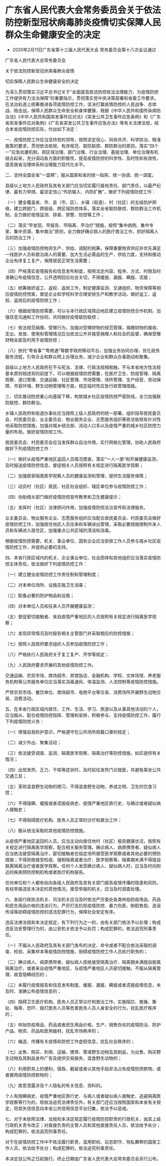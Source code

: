 # 广东省人民代表大会常务委员会关于依法防控新型冠状病毒肺炎疫情切实保障人民群众生命健康安全的决定

- 2020年2月11日广东省第十三届人民代表大会
  常务委员会第十八次会议通过

<!-- INFO END -->

广东省人民代表大会常务委员会

关于依法防控新型冠状病毒肺炎疫情

切实保障人民群众生命健康安全的决定

为深入贯彻落实习近平总书记关于“全面提高依法防控依法治理能力、为疫情防控工作提供有力法治保障”的重要指示，贯彻落实党中央决策部署和省委工作要求，在法治轨道上统筹推进各项疫情防控工作，坚决打赢疫情防控的人民战争、总体战、阻击战，保障人民群众生命安全和身体健康，根据《中华人民共和国传染病防治法》《中华人民共和国突发事件应对法》《突发公共卫生事件应急条例》和《广东省突发事件应对条例》《广东省突发公共卫生事件应急办法》等有关法律法规，结合本省疫情防控实际，作出如下决定：

一、疫情防控工作应当坚持党的领导，按照坚定信心、同舟共济、科学防治、精准施策的要求，贯彻依法依规、有序规范、联防联控、群防群治的原则，落实“四个一”应急处置机制，把区域治理、部门治理、行业治理、基层治理、单位治理有机结合起来，充分调动各方面的积极性，提高疫情防控的科学性、及时性和有效性，提高我省治理体系和治理能力现代化水平。

二、坚持全国全省“一盘棋”，服从国家和省的统一指挥、统一协调、统一调度。

县级以上地方人民政府及其有关部门应当切实履行属地责任、部门责任，以最严纪律、最有力举措、最坚定信心“外防输入、内防扩散”，做好下列疫情防控工作：

（一）健全覆盖省、市、县（市、区）、乡镇（街道）、村（社区）的五级防护网络，建立跨部门、跨层级、跨区域防控体系，落实全省联防联控、群防群治工作机制，全力做好疫情监测、排查、预警、防控等工作；

（二）落实“早发现、早报告、早隔离、早治疗”措施，按照“集中病例、集中专家、集中资源、集中救治”原则，全力做好确诊病人的医疗救治工作，抓好隔离人员的防治工作；

（三）加强疫情防控物资生产、供给、调配的统筹，保障重要物资供应并优先满足一线医护人员和救治病人的需要，加大生活必需品的生产、供给力度，支持和推动企业有序复工复产，保障居民正常生活需要；

（四）严格落实疫情报告和信息发布制度，按照法定内容、程序、方式、时限及时准确公布疫情信息，公开透明回应社会关切，不得缓报、漏报、瞒报、谎报；

（五）统筹做好返工、返校、返岗工作，制定健康监测、交通组织、物资保障等相应疫情防控预案，督促企业和学校科学合理安排生产和教学活动，做好返工、返校、返岗后的疫情防控工作；

（六）根据疫情防控需要，可以与本行政区域周边地区建立疫情防控合作机制，加强信息沟通和工作协同，共同做好疫情联防联控；

（七）依法规范捐赠、受赠行为，加强对受赠财物的规范管理，捐赠财物的接收、支出、发放、使用和管理情况应当依法公开并接受捐赠人和社会的监督，确保受赠财物全部及时用于疫情防控；

（八）依托“粤省事”“粤商通”等数字政府移动平台，加强业务协同办理，优化政务服务流程，引导企业和群众网上办理业务，减少企业和群众办事跑动和聚集。

县级以上地方人民政府在不与宪法、法律、行政法规相抵触，不与本省地方性法规基本原则相违背的前提下，可以根据疫情防控需要，在医疗卫生、防疫管理、隔离观察、道口管理、交通运输、社区管理、市场管理、场所管理、生产经营、劳动保障、市容环境、野生动物管理等方面，规定临时性应急行政管理措施。

三、切实推动防控重心向基层下移，构筑城乡社区疫情防控严密防线，全力加强联防联控、群防群治。

乡镇人民政府和街道办事处应当按照上级人民政府的统一部署，组织指导居民委员会、村民委员会、业主委员会、物业服务企业、志愿服务组织等依法依规有针对性地采取防控措施，加强对城乡结合部、流动人口多以及疫情严重的城乡社区防控力量的布局，做好疫情防控工作。

居民委员会、村民委员会应当发挥群众自治作用，实行网格化管理，协助人民政府做好下列疫情防控工作：

（一）做好从疫情严重地区返回人员情况摸查，落实“一人一册”和开展健康监测，及时报送疫情防控信息，督促相关人员按照有关规定进行隔离医学观察；

（二）加强居家隔离医学观察人员的健康监测和管理，提供生活服务保障；

（三）动员村（社区）居民、社区社会组织、辖区单位参与疫情防控工作；

（四）协助相关部门做好疫情防控宣传教育和卫生健康提示；

（五）发挥村（社区）法律顾问作用，加强疫情防控法治宣传和法律服务。

业主委员会、物业服务企业、志愿服务组织应当配合居民委员会、村民委员会做好疫情防控工作，加强居住地区人员往来和车辆进出管理，采取必要措施限制外来人员和车辆进入居住区，加强重点公共区域的清洁和消毒。

根据疫情防控需要，机关、事业单位、国有企业应当安排工作人员参与城乡社区疫情防控工作，并提供必要的支持。

四、本省行政区域内的机关、企业事业单位、社会团体和其他组织应当落实疫情防控主体责任，依法做好下列疫情防控工作：

（一）建立健全疫情防控工作责任制和管理制度；

（二）对本单位场所、设施实施卫生消毒；

（三）配备必要的防护物品和设施；

（四）对本单位人员和往来人员开展健康监测；

（五）督促密切接触者、来自疫情严重地区的人员按照有关规定进行隔离医学观察；

（六）发现异常情况及时报告相关主管部门并采取相应的防控措施；

（七）按照人民政府要求组织人员参加疫情防控工作；

（八）严格执行人民政府关于复工复产、开学等规定；

（九）人民政府要求开展的其他疫情防控工作。

交通运输、农贸市场、商场超市、宾馆饭店、金融机构、学校、文体场馆、养老服务机构等公共服务单位应当落实消毒通风、体温监测、人流控制等疫情防控措施。

严禁农贸市场、餐饮单位、商场超市、电商平台等交易、消费场所开展野生动物交易、消费活动。

五、在本省行政区域内居住、工作、生活、学习、旅游以及从事其他活动的个人，应当服从、配合疫情防控指挥、管理和安排，积极参与、支持疫情防控工作，履行下列疫情防控义务：

（一）增强自我防护意识，严格遵守在公共场所佩戴口罩的规定；

（二）减少外出、聚集活动；

（三）依法接受调查、监测、隔离医学观察、隔离治疗等防控措施，如实提供有关情况；

（四）出现发热、乏力、干咳等症状时，及时前往发热门诊就医，并避免乘坐公共交通工具；

（五）革除滥食野生动物的陋习，不得滥食野生动物，养成文明、卫生的饮食习惯；

（六）不得隐瞒、缓报或者谎报疫病史、疫情严重地区旅行史、与确诊或者疑似病人接触史；

（七）不得阻碍医疗机构、医务人员正常的诊疗和救治工作；

（八）服从依法采取的其他疫情防控措施。

从疫情严重地区返回的人员，应当主动向居住地村（社区）报告健康状况，按照有关规定进行隔离医学观察，配合相关服务管理。确诊病人、病原携带者、疑似病人应当依法接受隔离治疗，密切接触者在指定场所接受医学观察或者其他必要的预防措施；不得拒绝接受检疫、强制隔离或者治疗、医学观察等，隔离期未满不得擅自脱离隔离治疗或者医学观察。任何个人发现确诊病人、疑似病人时，应当及时向附近的疾病预防控制机构或者医疗机构报告。

任何单位和个人都有权向各级人民政府及其有关部门报告疫情传播的隐患和风险，有权举报违反本决定的其他情况。接受举报的机关，应当及时调查处理。

六、各级行政执法机关、司法机关应当及时依法严厉查处各类哄抬防疫用品、药品和民生用品价格的违法行为，严厉打击抗拒疫情防控、暴力伤医、制假售假、造谣传谣等妨碍疫情防控的违法犯罪行为，保障社会安定有序。

违反法律法规和本决定规定，有下列行为之一的，由有关部门依法予以处理；构成违反治安管理行为的，由公安机关依法予以处罚；构成犯罪的，依法追究刑事责任。

（一）不服从人民政府及其有关部门发布的决定、命令或者不配合依法采取的调查、检验、采集样本等疫情防控措施，阻碍疫情防控工作人员执行职务的；

（二）确诊病人、病原携带者、疑似病人拒绝接受隔离治疗、隔离期未满擅自脱离隔离治疗，或者来自疫情严重地区、与疫情严重地区人员密切接触，不服从隔离管理，故意隐瞒经历的；

（三）未履行疫情报告和信息发布制度，缓报、漏报、瞒报或者谎报疫情信息，未及时、准确公布疫情信息的；

（四）阻碍卫生医疗机构、医务人员正常诊疗和救治工作，实施阻拦、推搡、撕扯、侮辱、恐吓、殴打医务人员等危害医务人员人身安全的行为，扰乱医疗秩序的；

（五）哄抬防疫用品、药品或者民生用品价格，生产、销售伪劣的疫情防治、防护产品、物资、药品和医用器材，扰乱市场秩序的；

（六）编造、传播有关疫情和防控工作虚假信息，扰乱社会秩序的；

（七）出售、购买、利用、运输、携带、寄递野生动物及其制品，为出售、购买野生动物及其制品发布广告及提供交易服务，滥食野生动物的；

（八）利用职务上的便利，侵吞、截留或者以其他手段非法占有疫情防控款物，或者挪用疫情防控款物的；

（九）故意泄露涉及个人隐私的有关信息、资料的。

个人有隐瞒病史、疫情严重地区旅行史、与病人或者疑似病人接触史、逃避隔离医学观察等行为的，除依法追究法律责任外，有关部门还应当按照国家和本省有关规定，将其失信信息向本省公共信用信息平台归集，依法予以惩戒。

七、对于未依照法律、法规和本决定规定履行疫情防控职责的行政机关，由其上级行政机关责令改正；对直接负责的主管人员和其他直接责任人员，依法给予处分；构成犯罪的，依法追究刑事责任。

对于在疫情防控工作中不依法履行职责，滥用职权、玩忽职守、徇私舞弊的国家工作人员，依法给予处分；构成犯罪的，依法追究刑事责任。

本决定自公布之日起施行。终止日期由广东省人民代表大会常务委员会另行公布。

